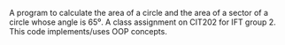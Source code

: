 A program to calculate the area of a circle and the area of a sector of a circle whose angle is 65⁰.
A class assignment on CIT202 for IFT group 2.
This code implements/uses OOP concepts.
